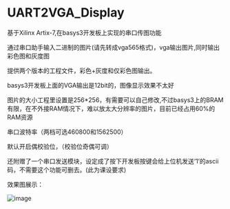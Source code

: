 # UART2VGA_Display
基于Xilinx Artix-7,在basys3开发板上实现的串口传图功能


通过串口助手输入二进制的图片(请先转成vga565格式)，vga输出图片,同时输出彩色图和灰度图

提供两个版本的工程文件，彩色+灰度和仅彩色图输出。

basys3开发板上面的VGA输出是12bit的，图像显示效果不太好

图片的大小工程里设置是256*256，有需要可以自己修改,不过basys3上的BRAM有限，在不外接RAM情况下，难以放太大分辨率的图片，目前已经占用60%的RAM资源

串口波特率（两档可选460800和1562500）

默认开启偶校验位，（校验位奇偶可调）

还附赠了一个串口发送模块，设定成了按下开发板按键会给上位机发送‘1’的ascii码，不需要这个功能可删去。(此为课设要求)

效果图展示：

![image](https://github.com/liy0212/UART2VGA_Display/assets/99011995/bb263ac0-2e72-41fe-9d9f-26cc2fd17359)
